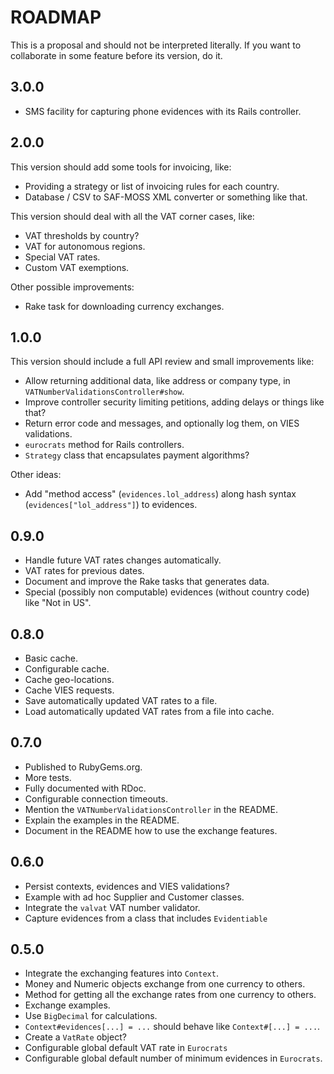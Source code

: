 # ROADMAP

This is a proposal and should not be interpreted literally. If you want to collaborate in some feature before its version, do it.

## 3.0.0

 * SMS facility for capturing phone evidences with its Rails controller.

## 2.0.0

This version should add some tools for invoicing, like:

 * Providing a strategy or list of invoicing rules for each country.
 * Database / CSV to SAF-MOSS XML converter or something like that.

This version should deal with all the VAT corner cases, like:

 * VAT thresholds by country?
 * VAT for autonomous regions.
 * Special VAT rates.
 * Custom VAT exemptions.

Other possible improvements:

 * Rake task for downloading currency exchanges.

## 1.0.0

This version should include a full API review and small improvements like:

 * Allow returning additional data, like address or company type, in `VATNumberValidationsController#show`.
 * Improve controller security limiting petitions, adding delays or things like that?
 * Return error code and messages, and optionally log them, on VIES validations.
 * `eurocrats` method for Rails controllers.
 * `Strategy` class that encapsulates payment algorithms?

Other ideas:
 * Add "method access" (`evidences.lol_address`) along hash syntax (`evidences["lol_address"]`) to evidences.

## 0.9.0

 * Handle future VAT rates changes automatically.
 * VAT rates for previous dates.
 * Document and improve the Rake tasks that generates data.
 * Special (possibly non computable) evidences (without country code) like "Not in US".

## 0.8.0

 * Basic cache.
 * Configurable cache.
 * Cache geo-locations.
 * Cache VIES requests.
 * Save automatically updated VAT rates to a file.
 * Load automatically updated VAT rates from a file into cache.

## 0.7.0

 * Published to RubyGems.org.
 * More tests.
 * Fully documented with RDoc.
 * Configurable connection timeouts.
 * Mention the `VATNumberValidationsController` in the README.
 * Explain the examples in the README.
 * Document in the README how to use the exchange features.

## 0.6.0

 * Persist contexts, evidences and VIES validations?
 * Example with ad hoc Supplier and Customer classes.
 * Integrate the `valvat` VAT number validator.
 * Capture evidences from a class that includes `Evidentiable`

## 0.5.0

 * Integrate the exchanging features into `Context`.
 * Money and Numeric objects exchange from one currency to others.
 * Method for getting all the exchange rates from one currency to others.
 * Exchange examples.
 * Use `BigDecimal` for calculations.
 * `Context#evidences[...] = ...` should behave like `Context#[...] = ...`.
 * Create a `VatRate` object?
 * Configurable global default VAT rate in `Eurocrats`
 * Configurable global default number of minimum evidences in `Eurocrats`.
